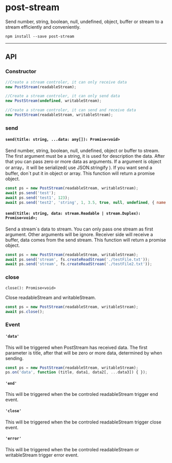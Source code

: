 # post-stream
Send number, string, boolean, null, undefined, object, buffer or stream to a stream efficiently and conveniently.

`npm install --save post-stream`

---

## API

### Constructor

```javascript
//Create a stream controler, it can only receive data
new PostStream(readableStream);

//Create a stream controler, it can only send data
new PostStream(undefined, writableStream);

//Create a stream controler, it can send and receive data
new PostStream(readableStream, writableStream);
```

### send

#### `send(title: string, ...data: any[]): Promise<void>`

Send number, string, boolean, null, undefined, object or buffer to stream. 
The first argument must be a string, it is used for description the data. After that you can pass zero or more data as arguments. If a argument is object or array，it will be serialized( use JSON.stringify ). If you want send a buffer, don`t put it in object or array. This function will return a promise object.
```javascript
const ps = new PostStream(readableStream, writableStream);
await ps.send('test');
await ps.send('test1', 123);
await ps.send('test2', 'string', 1, 3.5, true, null, undefined, { name: 'test' }, [1,2,3], Buffer.from('ttt'));
```



#### `send(title: string, data: stream.Readable | stream.Duplex): Promise<void>;`

Send a stream`s data to stream. You can only pass one stream as first argument. Other arguments will be ignore. Receiver side will receive a buffer, data comes from the send stream. This function will return a promise object.

```javascript
const ps = new PostStream(readableStream, writableStream);
await ps.send('stream', fs.createReadStream('./testFile.txt'));
await ps.send('stream', fs.createReadStream('./testFile2.txt'));
```

### close

`close(): Promise<void>`

Close readableStream and writableStream.

```javascript
const ps = new PostStream(readableStream, writableStream);
await ps.close();
```

### Event

#### `'data'` 

This will be triggered when PostStream has received data. The first parameter is title, after that will be zero or more data, determined by when sending.

```javascript
const ps = new PostStream(readableStream, writableStream);
ps.on('data', function (title, data1, data2[, ...data3]) { });
```

#### `'end'` 

This will be triggered when the be controled readableStream trigger end event.

#### `'close'` 

This will be triggered when the be controled readableStream trigger close event.

#### `'error'` 

This will be triggered when the be controled readableStream or writableStream trigger error event.

